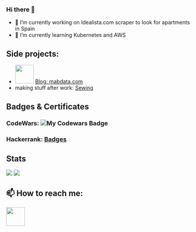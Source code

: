 ### Hi there 👋 

- 🔭 I’m currently working on Idealista.com scraper to look for apartments in Spain  
- 🌱 I’m currently learning Kubernetes and AWS  

## Side projects:
- <img height="50" src="https://img.icons8.com/emoji/344/houses.png"/>  [Blog: mabdata.com](http://mabdata.com)
-  making stuff after work: [Sewing](https://balcerzak.art/)

## Badges & Certificates

### CodeWars: <img src="https://www.codewars.com/users/M.A.B/badges/large" alt="My Codewars Badge">

### Hackerrank: [Badges](https://www.hackerrank.com/m_balcerzak)

## Stats
<img src="https://github-readme-stats.vercel.app/api?username=mbalcerzak&show_icons=true&theme=dark"/>

<img src="https://github-readme-stats.vercel.app/api/top-langs?username=mbalcerzak&layout=compact&theme=dark"/>

## 📫 How to reach me:
[<img height="50" src="https://www.vectorlogo.zone/logos/linkedin/linkedin-ar21.svg" />](https://www.linkedin.com/in/malgorzata-a-balcerzak/)
